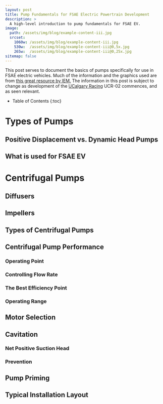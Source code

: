 ```yaml
---
layout: post
title: Pump Fundamentals for FSAE Electric Powertrain Development
description: >
  A high-level introduction to pump fundamentals for FSAE EV.
image: 
  path: /assets/img/blog/example-content-iii.jpg
  srcset:
    1060w: /assets/img/blog/example-content-iii.jpg
    530w:  /assets/img/blog/example-content-iii@0,5x.jpg
    265w:  /assets/img/blog/example-content-iii@0,25x.jpg
sitemap: false
---
```


<!--excerpt-->

This post serves to document the basics of pumps specifically for use in FSAE electric vehicles. Much of the information and the graphics used are from [this great resource by IEM.](https://iem.ca/pdf/resources/Fundamentals%20of%20Pumps.pdf) The information in this post is subject to change as development of the [UCalgary Racing](https://ucalgaryracing.ca/) UCR-02 commences, and as seen relevant.

-  Table of Contents
{:toc}

# Types of Pumps

## Positive Displacement vs. Dynamic Head Pumps

## What is used for FSAE EV

# Centrifugal Pumps

## Diffusers

## Impellers

## Types of Centrifugal Pumps

## Centrifugal Pump Performance

### Operating Point

### Controlling Flow Rate

### The Best Efficiency Point

### Operating Range

## Motor Selection

## Cavitation

### Net Positive Suction Head

### Prevention

## Pump Priming

## Typical Installation Layout